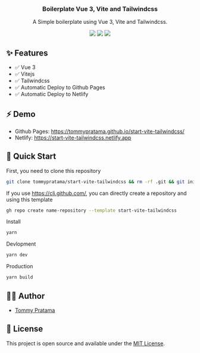 <h3 align="center">Boilerplate Vue 3, Vite and Tailwindcss</h3>
<p align="center">A Simple boilerplate using Vue 3, Vite and Tailwindcss. <p>
<p align="center"><a href="https://app.netlify.com/sites/start-vite-tailwindcss/deploys"><img src="https://api.netlify.com/api/v1/badges/a361c297-6d43-4298-94cd-ab1fbc45570d/deploy-status" /></a> <a href="https://github.com/tommypratama/start-vite-tailwindcss/actions?query=workflow%3A%22Publish+to+gh-pages%22"><img src="https://github.com/tommypratama/start-vite-tailwindcss/workflows/Publish%20to%20gh-pages/badge.svg" /></a> <a href="https://opensource.org/licenses/MIT"><img src="https://img.shields.io/badge/License-MIT-blue.svg" /></a></p>

## :sparkles: Features

- :white_check_mark: Vue 3
- :white_check_mark: Vitejs
- :white_check_mark: Tailwindcss
- :white_check_mark: Automatic Deploy to Github Pages
- :white_check_mark: Automatic Deploy to Netlify

## :zap: Demo

- Github Pages: https://tommypratama.github.io/start-vite-tailwindcss/
- Netlify: https://start-vite-tailwindcss.netlify.app

## 🚀 Quick Start

First, you need to clone this repository

```bash
git clone tommypratama/start-vite-tailwindcss && rm -rf .git && git init
```

If you use https://cli.github.com/, you can directly create a repository and using this template

```bash
gh repo create name-repository --template start-vite-tailwindcss
```

Install

```bash
yarn
```

Devlopment

```bash
yarn dev
```

Production

```bash
yarn build
```

## 👨‍💻 Author

- [Tommy Pratama](https://www.tommy.id/)

## 📝 License

This project is open source and available under the [MIT License](LICENSE).
